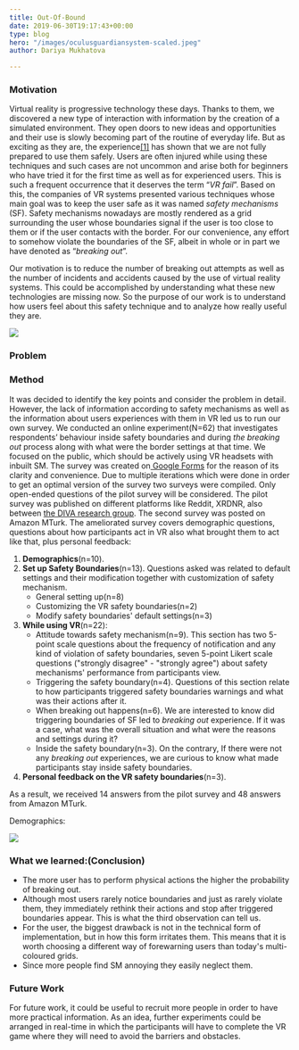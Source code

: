 ```yaml
---
title: Out-Of-Bound
date: 2019-06-30T19:17:43+00:00
type: blog
hero: "/images/oculusguardiansystem-scaled.jpeg"
author: Dariya Mukhatova

---
```

### **Motivation**

Virtual reality is progressive technology these days. Thanks to them, we discovered a new type of interaction with information by the creation of a simulated environment. They open doors to new ideas and opportunities and their use is slowly becoming part of the routine of everyday life. But as exciting as they are, the experience[\[1\]](https://dl.acm.org/doi/10.1145/3411764.3445435) has shown that we are not fully prepared to use them safely. Users are often injured while using these techniques and such cases are not uncommon and arise both for beginners who have tried it for the first time as well as for experienced users. This is such a frequent occurrence that it deserves the term “_VR fail_”. Based on this, the companies of VR systems presented various techniques whose main goal was to keep the user safe as it was named _safety mechanisms_ (SF). Safety mechanisms nowadays are mostly rendered as a grid surrounding the user whose boundaries signal if the user is too close to them or if the user contacts with the border. For our convenience, any effort to somehow violate the boundaries of the SF, albeit in whole or in part we have denoted as “_breaking out_”. 

Our motivation is to reduce the number of breaking out attempts as well as the number of incidents and accidents caused by the use of virtual reality systems. This could be accomplished by understanding what these new technologies are missing now. So the purpose of our work is to understand how users feel about this safety technique and to analyze how really useful they are.

![](/images/futureofvr_getty_ringer-0.jpg)

### **Problem**

### **Method**

It was decided to identify the key points and consider the problem in detail. However, the lack of information according to safety mechanisms as well as the information about users experiences with them in VR led us to run our own survey. We conducted an online experiment(N=62) that investigates respondents’ behaviour inside safety boundaries and during _the_ _breaking out_ process along with what were the border settings at that time. We focused on the public, which should be actively using VR headsets with inbuilt SM. The survey was created on[ Google Forms](https://www.google.com/forms/about/) for the reason of its clarity and convenience. Due to multiple iterations which were done in order to get an optimal version of the survey two surveys were compiled. Only open-ended questions of the pilot survey will be considered. The pilot survey was published on different platforms like Reddit, XRDNR, also between [the DIVA research group](https://diva.telecom-paristech.fr). The second survey was posted on Amazon MTurk. The ameliorated survey covers demographic questions, questions about how participants act in VR also what brought them to act like that, plus personal feedback:

1. **Demographics**(n=10).
2. **Set up Safety Boundaries**(n=13). Questions asked was related to default settings and their modification together with customization of safety mechanism.
   * General setting up(n=8)
   * Customizing the VR safety boundaries(n=2)
   * Modify safety boundaries' default settings(n=3)
3. **While using VR**(n=22):
   * Attitude towards safety mechanism(n=9). This section has two 5-point scale questions about the frequency of notification and any kind of violation of safety boundaries, seven 5-point Likert scale questions ("strongly disagree" - "strongly agree") about safety mechanisms' performance from participants view.
   * Triggering the safety boundary(n=4). Questions of this section relate to how participants triggered safety boundaries warnings and what was their actions after it.
   * When breaking out happens(n=6). We are interested to know did triggering boundaries of SF led to _breaking out_ experience. If it was a case, what was the overall situation and what were the reasons and settings during it?
   * Inside the safety boundary(n=3). On the contrary, If there were not any _breaking out_ experiences, we are curious to know what made participants stay inside safety boundaries.
4. **Personal feedback on the VR safety boundaries**(n=3).

As a result, we received 14 answers from the pilot survey and 48 answers from Amazon MTurk.

Demographics:

![](/images/2021-08-19-10-07-56.png)

### 

### **What we learned:(Conclusion)**

* The more user has to perform physical actions the higher the probability of breaking out.
* Although most users rarely notice boundaries and just as rarely violate them, they immediately rethink their actions and stop after triggered boundaries appear. This is what the third observation can tell us.
* For the user, the biggest drawback is not in the technical form of implementation, but in how this form irritates them. This means that it is worth choosing a different way of forewarning users than today's multi-coloured grids.
* Since more people find SM annoying they easily neglect them.

### **Future Work**

For future work, it could be useful to recruit more people in order to have more practical information. As an idea, further experiments could be arranged in real-time in which the participants will have to complete the VR game where they will need to avoid the barriers and obstacles.